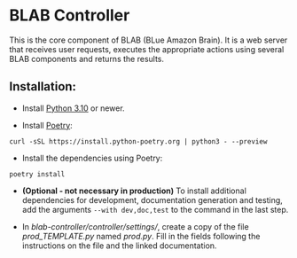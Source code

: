 # BLAB Controller

This is the core component of BLAB (BLue Amazon Brain).
It is a web server that receives user requests,
executes the appropriate actions using several BLAB components
and returns the results.

## Installation:

- Install
  [Python 3.10](https://www.python.org/downloads/release/python-3100/)
  or newer.

- Install [Poetry](https://python-poetry.org/):

```shell
curl -sSL https://install.python-poetry.org | python3 - --preview
```

- Install the dependencies using Poetry:

```shell
poetry install
```

- **(Optional - not necessary in production)**
  To install additional dependencies for development, documentation generation and testing, add the arguments
  `--with dev,doc,test` to the command in the last step.

- In *blab-controller/controller/settings/*, create a copy of the file *prod_TEMPLATE.py* named *prod.py*.
  Fill in the fields following the instructions on the file and the linked documentation.
